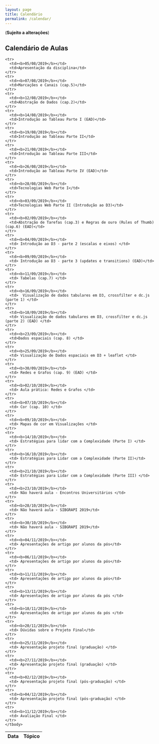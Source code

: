 ```yaml
---
layout: page
title: Calendário
permalink: /calendar/
---
```


(**Sujeito a alterações**)

## Calendário de Aulas

<table width="100%">
  <thead>
    <tr>
      <th>Data</th>
      <th>Tópico</th>
    </tr>
  </thead>
  <tbody>

    <tr>
      <td><b>05/08/2019</b></td>
      <td>Apresentação da disciplina</td>
    </tr>
    <tr>
      <td><b>07/08/2019</b></td>
      <td>Marcações e Canais (cap.5)</td>
    </tr>
    <tr>
      <td><b>12/08/2019</b></td>
      <td>Abstração de Dados (cap.2)</td>
    </tr>
    <tr>
      <td><b>14/08/2019</b></td>
      <td>Introdução ao Tableau Parte I (EAD)</td>
    </tr>
    <tr>
      <td><b>19/08/2019</b></td>
      <td>Introdução ao Tableau Parte II</td>
    </tr>
    <tr>
      <td><b>21/08/2019</b></td>
      <td>Introdução ao Tableau Parte III</td>
    </tr>
    <tr>
      <td><b>26/08/2019</b></td>
      <td>Introdução ao Tableau Parte IV (EAD)</td>
    </tr>
    <tr>
      <td><b>28/08/2019</b></td>
      <td>Tecnologias Web Parte I</td>
    </tr>
    <tr>
      <td><b>03/09/2019</b></td>
      <td>Tecnologias Web Parte II (Introdução ao D3)</td>
    </tr>
    <tr>
      <td><b>02/09/2019</b></td>
      <td>Abstração de Tarefas (cap.3) e Regras de ouro (Rules of Thumb) (cap.6) (EAD)</td>
    </tr>
    <tr>
      <td><b>04/09/2019</b></td>
      <td> Introdução ao D3 - parte 2 (escalas e eixos) </td>
    </tr>
    <tr>
      <td><b>09/09/2019</b></td>
      <td> Introdução ao D3 - parte 3 (updates e transitions) (EAD)</td>
    </tr>
    <tr>
      <td><b>11/09/2019</b></td>
      <td> Tabelas (cap.7) </td>
    </tr>
    <tr>
      <td><b>16/09/2019</b></td>
      <td>  Visualização de dados tabulares em D3, crossfilter e dc.js (parte 1) </td>
    </tr>
    <tr>
      <td><b>18/09/2019</b></td>
      <td> Visualização de dados tabulares em D3, crossfilter e dc.js (parte 2) (EAD) </td>
    </tr>
    <tr>
      <td><b>23/09/2019</b></td>
      <td>Dados espaciais (cap. 8) </td>
    </tr>
    <tr>
      <td><b>25/09/2019</b></td>
      <td> Visualização de Dados espaciais em D3 + leaflet </td>
    </tr>
    <tr>
      <td><b>30/09/2019</b></td>
      <td> Redes e Grafos (cap. 9) (EAD) </td>
    </tr>
    <tr>
      <td><b>02/10/2019</b></td>
      <td> Aula prática: Redes e Grafos </td>
    </tr>
    <tr>
      <td><b>07/10/2019</b></td>
      <td> Cor (cap. 10) </td>
    </tr>
    <tr>
      <td><b>09/10/2019</b></td>
      <td> Mapas de cor em Visualizações </td>
    </tr>
    <tr>
      <td><b>14/10/2019</b></td>
      <td> Estratégias para lidar com a Complexidade (Parte I) </td>
    </tr>
    <tr>
      <td><b>16/10/2019</b></td>
      <td> Estratégias para Lidar com a Complexidade (Parte II)</td>
    </tr>
    <tr>
      <td><b>21/10/2019</b></td>
      <td> Estratégias para Lidar com a Complexidade (Parte III) </td>
    </tr>
    <tr>
      <td><b>23/10/2019</b></td>
      <td> Não haverá aula - Encontros Universitários </td>
    </tr>
    <tr>
      <td><b>28/10/2019</b></td>
      <td> Não haverá aula - SIBGRAPI 2019</td>
    </tr>
    <tr>
      <td><b>30/10/2019</b></td>
      <td> Não haverá aula - SIBGRAPI 2019</td>
    </tr>
    <tr>
      <td><b>04/11/2019</b></td>
      <td> Apresentações de artigo por alunos da pós</td>
    </tr>
    <tr>
      <td><b>06/11/2019</b></td>
      <td> Apresentações de artigo por alunos da pós</td>
    </tr>
    <tr>
      <td><b>11/11/2019</b></td>
      <td> Apresentações de artigo por alunos da pós</td>
    </tr>
    <tr>
      <td><b>13/11/2019</b></td>
      <td> Apresentações de artigo por alunos da pós </td>
    </tr>
    <tr>
      <td><b>18/11/2019</b></td>
      <td> Apresentações de artigo por alunos da pós </td>
    </tr>
    <tr>
      <td><b>20/11/2019</b></td>
      <td> Dúvidas sobre o Projeto Final</td>
    </tr>
    <tr>
      <td><b>25/11/2019</b></td>
      <td> Apresentação projeto final (graduação) </td>
    </tr>
    <tr>
      <td><b>27/11/2019</b></td>
      <td> Apresentação projeto final (graduação) </td>
    </tr>
    <tr>
      <td><b>02/12/2019</b></td>
      <td> Apresentação projeto final (pós-graduação) </td>
    </tr>
    <tr>
      <td><b>04/12/2019</b></td>
      <td> Apresentação projeto final (pós-graduação) </td>
    </tr>
    <tr>
      <td><b>11/12/2019</b></td>
      <td> Avaliação Final </td>
    </tr>
    </tbody>
</table>